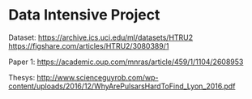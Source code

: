 # Data Intensive Project


Dataset: https://archive.ics.uci.edu/ml/datasets/HTRU2
https://figshare.com/articles/HTRU2/3080389/1

Paper 1: https://academic.oup.com/mnras/article/459/1/1104/2608953

Thesys: http://www.scienceguyrob.com/wp-content/uploads/2016/12/WhyArePulsarsHardToFind_Lyon_2016.pdf



